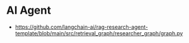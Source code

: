 # AI Agent

* https://github.com/langchain-ai/rag-research-agent-template/blob/main/src/retrieval_graph/researcher_graph/graph.py